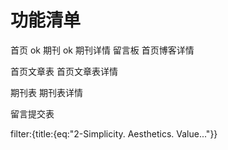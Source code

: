 # 功能清单
首页 ok
期刊 ok
期刊详情
留言板
首页博客详情


首页文章表
首页文章表详情

期刊表
期刊表详情

留言提交表

filter:{title:{eq:"2-Simplicity. Aesthetics. Value..."}}